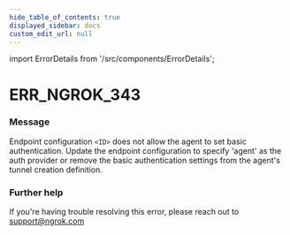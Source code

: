 ```yaml
---
hide_table_of_contents: true
displayed_sidebar: docs
custom_edit_url: null
---
```


import ErrorDetails from '/src/components/ErrorDetails';

# ERR_NGROK_343

### Message
Endpoint configuration `<ID>` does not allow the agent to set basic authentication.
Update the endpoint configuration to specify 'agent' as the auth provider or remove the basic authentication settings from the agent's tunnel creation definition.

### Further help
If you're having trouble resolving this error, please reach out to [support@ngrok.com](mailto:support@ngrok.com?subject=Help%20with%20ERR_NGROK_343)

<ErrorDetails error='err_ngrok_343' />
